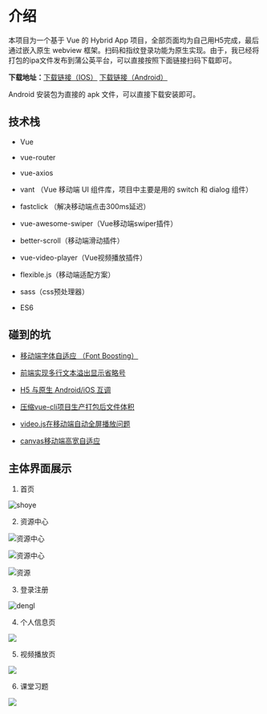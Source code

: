 # 介绍

本项目为一个基于 Vue 的 Hybrid App 项目，全部页面均为自己用H5完成，最后通过嵌入原生 webview 框架。扫码和指纹登录功能为原生实现。由于，我已经将打包的ipa文件发布到蒲公英平台，可以直接按照下面链接扫码下载即可。

**下载地址：**<a href="https://www.pgyer.com/bd1a59e5a5c729965510b4535a11601b">下载链接（IOS）</a> <a href="http://www.gk0101.com/gk0101_android.apk">下载链接（Android）</a>

Android 安装包为直接的 apk 文件，可以直接下载安装即可。

## 技术栈

* Vue

* vue-router

* vue-axios

* vant （Vue 移动端 UI 组件库，项目中主要是用的 switch 和 dialog 组件）

* fastclick （解决移动端点击300ms延迟）

* vue-awesome-swiper（Vue移动端swiper插件）

* better-scroll（移动端滑动插件）

* vue-video-player（Vue视频播放插件）

* flexible.js（移动端适配方案）

* sass（css预处理器）

* ES6

## 碰到的坑

* [移动端字体自适应 （Font Boosting）](https://github.com/pubdreamcc/web-study/blob/master/%E5%B9%B3%E6%97%B6%E8%B8%A9%E5%9D%91%E6%80%BB%E7%BB%93/%E8%A7%A3%E5%86%B3%E7%A7%BB%E5%8A%A8%E7%AB%AF%E5%AD%97%E4%BD%93%E8%87%AA%E5%8A%A8%E9%80%82%E5%BA%94%E7%9A%84%E9%97%AE%E9%A2%98.md)

* [前端实现多行文本溢出显示省略号](https://github.com/pubdreamcc/web-study/blob/master/%E5%B9%B3%E6%97%B6%E8%B8%A9%E5%9D%91%E6%80%BB%E7%BB%93/%E5%89%8D%E7%AB%AF%E5%AE%9E%E7%8E%B0%E5%A4%9A%E8%A1%8C%E6%96%87%E6%9C%AC%E6%BA%A2%E5%87%BA%E7%9C%81%E7%95%A5%E5%8F%B7.md)

* [H5 与原生 Android/iOS 互调](https://github.com/pubdreamcc/web-study/blob/master/%E5%B9%B3%E6%97%B6%E8%B8%A9%E5%9D%91%E6%80%BB%E7%BB%93/H5%E4%B8%8E%E5%8E%9F%E7%94%9FAndroid%E6%88%96IOS%E4%BA%92%E8%B0%83.md)

* [压缩vue-cli项目生产打包后文件体积](https://github.com/pubdreamcc/web-study/blob/master/%E5%B9%B3%E6%97%B6%E8%B8%A9%E5%9D%91%E6%80%BB%E7%BB%93/%E5%8E%8B%E7%BC%A9vue-cli%E9%A1%B9%E7%9B%AE%E7%94%9F%E4%BA%A7%E6%89%93%E5%8C%85%E5%90%8E%E6%96%87%E4%BB%B6%E4%BD%93%E7%A7%AF.md)

* [video.js在移动端自动全屏播放问题](https://github.com/pubdreamcc/web-study/blob/master/%E5%B9%B3%E6%97%B6%E8%B8%A9%E5%9D%91%E6%80%BB%E7%BB%93/video.js%E5%9C%A8%E7%A7%BB%E5%8A%A8%E7%AB%AF%E8%87%AA%E5%8A%A8%E5%85%A8%E5%B1%8F%E6%92%AD%E6%94%BE%E9%97%AE%E9%A2%98.md)

* [canvas移动端高宽自适应](https://github.com/pubdreamcc/web-study/blob/master/%E5%B9%B3%E6%97%B6%E8%B8%A9%E5%9D%91%E6%80%BB%E7%BB%93/canvas%E7%A7%BB%E5%8A%A8%E7%AB%AF%E9%AB%98%E5%AE%BD%E8%87%AA%E9%80%82%E5%BA%94.md)

## 主体界面展示

1. 首页

![shoye](https://wx1.sinaimg.cn/mw690/006teScagy1g323avxa8ej30u01hcgsh.jpg)

2. 资源中心

![资源中心](https://wx4.sinaimg.cn/mw690/006teScagy1g323b9skh3j30u01hcwk2.jpg)

![资源中心](https://wx1.sinaimg.cn/mw690/006teScagy1g323b8swdmj30u01hcq9a.jpg)

![资源](https://wx3.sinaimg.cn/mw690/006teScagy1g323b8410lj30u01hc40z.jpg)

3. 登录注册

![dengl](https://wx4.sinaimg.cn/mw690/006teScagy1g323b9yszkj30u01hcac6.jpg)

4. 个人信息页

![](https://wx2.sinaimg.cn/mw690/006teScagy1g323ba64laj30u01hc0xz.jpg)

5. 视频播放页

![](https://wx3.sinaimg.cn/mw690/006teScagy1g323bb9mtej30u01hc45n.jpg)

6. 课堂习题

![](https://wx4.sinaimg.cn/mw690/006teScagy1g323kqwjctj30u01hcwkf.jpg)